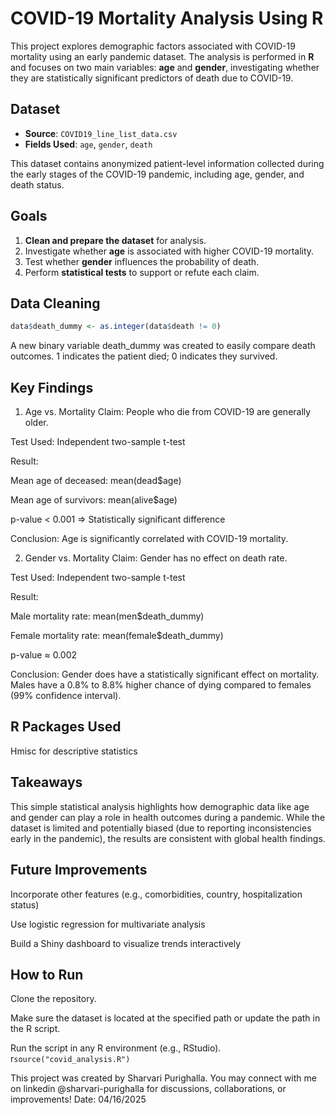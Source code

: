 # COVID-19 Mortality Analysis Using R

This project explores demographic factors associated with COVID-19 mortality using an early pandemic dataset. The analysis is performed in **R** and focuses on two main variables: **age** and **gender**, investigating whether they are statistically significant predictors of death due to COVID-19.

## Dataset

- **Source**: `COVID19_line_list_data.csv`
- **Fields Used**: `age`, `gender`, `death`

This dataset contains anonymized patient-level information collected during the early stages of the COVID-19 pandemic, including age, gender, and death status.

## Goals

1. **Clean and prepare the dataset** for analysis.
2. Investigate whether **age** is associated with higher COVID-19 mortality.
3. Test whether **gender** influences the probability of death.
4. Perform **statistical tests** to support or refute each claim.

## Data Cleaning

```r
data$death_dummy <- as.integer(data$death != 0)
```

A new binary variable death_dummy was created to easily compare death outcomes. 1 indicates the patient died; 0 indicates they survived.

## Key Findings
1. Age vs. Mortality
Claim: People who die from COVID-19 are generally older.

Test Used: Independent two-sample t-test

Result:

Mean age of deceased: mean(dead$age)

Mean age of survivors: mean(alive$age)

p-value < 0.001 ⇒ Statistically significant difference

Conclusion: Age is significantly correlated with COVID-19 mortality.

2. Gender vs. Mortality
Claim: Gender has no effect on death rate.

Test Used: Independent two-sample t-test

Result:

Male mortality rate: mean(men$death_dummy)

Female mortality rate: mean(female$death_dummy)

p-value ≈ 0.002

Conclusion: Gender does have a statistically significant effect on mortality. Males have a 0.8% to 8.8% higher chance of dying compared to females (99% confidence interval).

## R Packages Used
Hmisc for descriptive statistics

## Takeaways
This simple statistical analysis highlights how demographic data like age and gender can play a role in health outcomes during a pandemic. While the dataset is limited and potentially biased (due to reporting inconsistencies early in the pandemic), the results are consistent with global health findings.

## Future Improvements
Incorporate other features (e.g., comorbidities, country, hospitalization status)

Use logistic regression for multivariate analysis

Build a Shiny dashboard to visualize trends interactively

## How to Run
Clone the repository.

Make sure the dataset is located at the specified path or update the path in the R script.

Run the script in any R environment (e.g., RStudio).
r```source("covid_analysis.R")```

This project was created by Sharvari Purighalla. You may connect with me on linkedin @sharvari-purighalla for discussions, collaborations, or improvements!
Date: 04/16/2025
